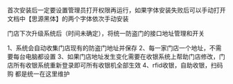 首次安装后一定要设置管理员打开权限再运行，如果字体安装失败后可以手动打开文档中【思源黑体】的两个字体依次手动安装

门店下次升级系统后（时间未确定），将统一防盗门的接口地址管理和开关

1、系统会自动收集门店现有的防盗门地址并保存
2、每一家门店一个地址，不需要每台电脑都设置
3、如果门店地址发生变化需要在收银系统上帮助门店修改，门店所有收银系统重新登录即可所有收银机全部生效
4、rfid收银，自助收银，扫码购  都是统一在这里维护